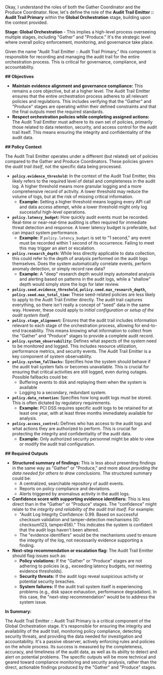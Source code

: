 Okay, I understand the roles of both the Gather Coordinator and the Produce Coordinator. Now, let's define the role of the **Audit Trail Emitter :: Audit Trail Primary** within the **Global Orchestration** stage, building upon the context provided.

**Stage: Global Orchestration** - This implies a high-level process overseeing multiple stages, including "Gather" and "Produce." It's the strategic level where overall policy enforcement, monitoring, and governance take place.

Given the name "Audit Trail Emitter :: Audit Trail Primary," this component is responsible for recording and managing the audit trail for the entire orchestration process. This is critical for governance, compliance, and accountability.

**## Objectives**

*   **Maintain evidence alignment and governance compliance:** This remains a core objective, but at a higher level. The Audit Trail Emitter ensures that the entire orchestration process adheres to all relevant policies and regulations. This includes verifying that the "Gather" and "Produce" stages are operating within their defined constraints and that the final outputs meet the required standards.
*   **Respect orchestration policies while completing assigned actions:** The Audit Trail Emitter must adhere to its own set of policies, primarily those related to data retention, security, and access control for the audit trail itself. This means ensuring the integrity and confidentiality of the audit data.

**## Policy Context**

The Audit Trail Emitter operates under a different (but related) set of policies compared to the Gather and Produce Coordinators. These policies govern the *audit trail itself*, not the specific data being processed.

*   **`policy.evidence_threshold`:** In the context of the Audit Trail Emitter, this likely refers to the required level of detail and completeness in the audit log.  A higher threshold means more granular logging and a more comprehensive record of activity.  A lower threshold may reduce the volume of logs, but at the risk of missing critical information.
    *   **Example:** Setting a higher threshold means logging every API call and data access attempt, while a lower threshold might only log successful high-level operations.
*   **`policy.latency_budget`:**  How quickly audit events must be recorded.  Real-time or near-real-time auditing is often required for immediate threat detection and response.  A lower latency budget is preferable, but can impact system performance.
    *   **Example:** If `policy.latency_budget` is set to "1 second," any event must be recorded within 1 second of its occurrence.  Failing to meet this may trigger an alert or escalation.
*   **`policy.research_depth`:**  While less directly applicable to data collection, this could refer to the depth of analysis performed on the audit logs themselves. Does the system automatically correlate events, perform anomaly detection, or simply record raw data?
    *   **Example:** A "deep" research depth would imply automated analysis and alerting based on patterns in the audit logs, while a "shallow" depth would simply store the logs for later review.
*   **`policy.seed.evidence_threshold`, `policy.seed.max_research_depth`, `policy.seed.max_total_time`:** These seed-related policies are less likely to apply to the Audit Trail Emitter directly. The audit trail captures everything, so there isn't really a concept of "seed" data in the same way. However, these could apply to *initial configuration or setup of the audit system itself.*
*   **`policy.stage_alignment`:**  Ensures that the audit trail includes information relevant to each stage of the orchestration process, allowing for end-to-end traceability. This means knowing what information to collect from the "Gather" and "Produce" stages to provide a complete audit record.
*   **`policy.system_observability`:** Defines what aspects of the system need to be monitored and logged.  This includes resource utilization, performance metrics, and security events. The Audit Trail Emitter is a key component of system observability.
*   **`policy.system_fallbacks`:** Specifies how the system should behave if the audit trail system fails or becomes unavailable. This is crucial for ensuring that critical activities are still logged, even during outages. Possible fallbacks could be:
    *   Buffering events to disk and replaying them when the system is available
    *   Logging to a secondary, redundant system.
*   **`policy.data_retention`:**  Specifies how long audit logs must be stored. This is often dictated by regulatory requirements.
    *   **Example:** PCI DSS requires specific audit logs to be retained for at least one year, with at least three months immediately available for analysis.
*   **`policy.access_control`:**  Defines who has access to the audit logs and what actions they are authorized to perform.  This is crucial for protecting the integrity and confidentiality of the audit data.
    *   **Example:** Only authorized security personnel might be able to view or modify the audit trail configuration.

**## Required Outputs**

*   **Structured summary of findings:**  This is less about presenting findings in the same way as "Gather" or "Produce," and more about *providing the data needed for others to draw conclusions*. The structured summary could be:
    *   A centralized, searchable repository of audit events.
    *   Reports on policy compliance and deviations.
    *   Alerts triggered by anomalous activity in the audit logs.
*   **Confidence score with supporting evidence identifiers:** This is less direct than in the "Gather" or "Produce" stages. The "confidence" might relate to the *integrity and reliability of the audit trail itself*.  For example:
    *   "Audit Log Integrity Confidence: 0.99. Based on successful checksum validation and tamper-detection mechanisms (ID: checksum123, tamper456)." This indicates the system is confident that the audit logs haven't been altered.
    *   The "evidence identifiers" would be the mechanisms used to ensure the integrity of the log, not necessarily evidence supporting a finding.
*   **Next-step recommendation or escalation flag:**  The Audit Trail Emitter should flag issues such as:
    *   **Policy violations:**  If the "Gather" or "Produce" stages are not adhering to policies (e.g., exceeding latency budgets, not meeting evidence thresholds).
    *   **Security threats:**  If the audit logs reveal suspicious activity or potential security breaches.
    *   **System failures:**  If the audit trail system itself is experiencing problems (e.g., disk space exhaustion, performance degradation).  In this case, the "next-step recommendation" would be to address the system issue.

**In Summary:**

The Audit Trail Emitter :: Audit Trail Primary is a critical component of the Global Orchestration stage. It's responsible for ensuring the integrity and availability of the audit trail, monitoring policy compliance, detecting security threats, and providing the data needed for investigation and accountability. It's a passive observer, actively enforcing rules and policies on the whole process. Its success is measured by the completeness, accuracy, and timeliness of the audit data, as well as its ability to detect and alert on potential problems. The specific outputs will be more technical and geared toward compliance monitoring and security analysis, rather than the direct, actionable findings produced by the "Gather" and "Produce" stages.